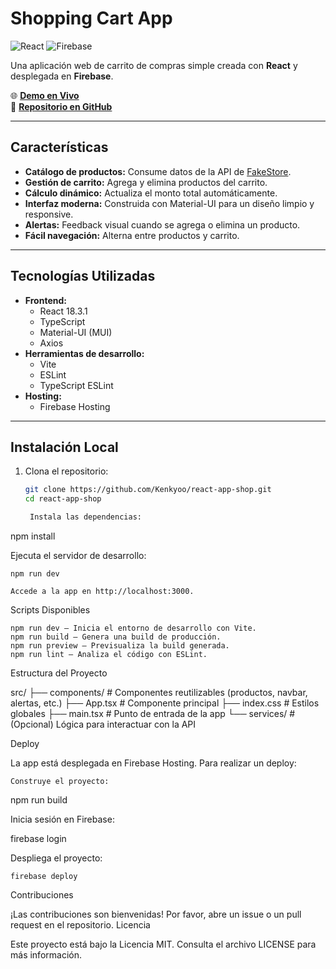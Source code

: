 # Shopping Cart App

![React](https://img.shields.io/badge/React-18.3.1-blue)
![Firebase](https://img.shields.io/badge/Firebase-Deployed-yellow)

Una aplicación web de carrito de compras simple creada con **React** y desplegada en **Firebase**.  

🌐 **[Demo en Vivo](https://react-app-shop-816f2.web.app/)**  
📂 **[Repositorio en GitHub](https://github.com/Kenkyoo/react-app-shop)**

---

## Características

- **Catálogo de productos:** Consume datos de la API de [FakeStore](https://fakestoreapi.com/).
- **Gestión de carrito:** Agrega y elimina productos del carrito.
- **Cálculo dinámico:** Actualiza el monto total automáticamente.
- **Interfaz moderna:** Construida con Material-UI para un diseño limpio y responsive.
- **Alertas:** Feedback visual cuando se agrega o elimina un producto.
- **Fácil navegación:** Alterna entre productos y carrito.

---

## Tecnologías Utilizadas

- **Frontend:**
  - React 18.3.1
  - TypeScript
  - Material-UI (MUI)
  - Axios
- **Herramientas de desarrollo:**
  - Vite
  - ESLint
  - TypeScript ESLint
- **Hosting:**
  - Firebase Hosting

---

## Instalación Local

1. Clona el repositorio:
   ```bash
   git clone https://github.com/Kenkyoo/react-app-shop.git
   cd react-app-shop

    Instala las dependencias:

npm install

Ejecuta el servidor de desarrollo:

    npm run dev

    Accede a la app en http://localhost:3000.

Scripts Disponibles

    npm run dev – Inicia el entorno de desarrollo con Vite.
    npm run build – Genera una build de producción.
    npm run preview – Previsualiza la build generada.
    npm run lint – Analiza el código con ESLint.

Estructura del Proyecto

src/
├── components/        # Componentes reutilizables (productos, navbar, alertas, etc.)
├── App.tsx            # Componente principal
├── index.css          # Estilos globales
├── main.tsx           # Punto de entrada de la app
└── services/          # (Opcional) Lógica para interactuar con la API

Deploy

La app está desplegada en Firebase Hosting. Para realizar un deploy:

    Construye el proyecto:

npm run build

Inicia sesión en Firebase:

firebase login

Despliega el proyecto:

    firebase deploy

Contribuciones

¡Las contribuciones son bienvenidas! Por favor, abre un issue o un pull request en el repositorio.
Licencia

Este proyecto está bajo la Licencia MIT. Consulta el archivo LICENSE para más información.
